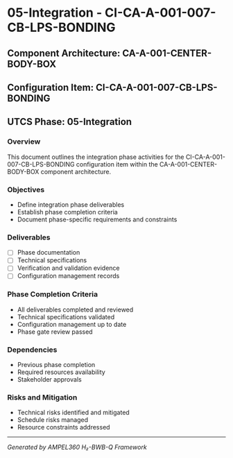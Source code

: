 # 05-Integration - CI-CA-A-001-007-CB-LPS-BONDING

## Component Architecture: CA-A-001-CENTER-BODY-BOX
## Configuration Item: CI-CA-A-001-007-CB-LPS-BONDING
## UTCS Phase: 05-Integration

### Overview
This document outlines the integration phase activities for the CI-CA-A-001-007-CB-LPS-BONDING configuration item within the CA-A-001-CENTER-BODY-BOX component architecture.

### Objectives
- Define integration phase deliverables
- Establish phase completion criteria
- Document phase-specific requirements and constraints

### Deliverables
- [ ] Phase documentation
- [ ] Technical specifications
- [ ] Verification and validation evidence
- [ ] Configuration management records

### Phase Completion Criteria
- All deliverables completed and reviewed
- Technical specifications validated
- Configuration management up to date
- Phase gate review passed

### Dependencies
- Previous phase completion
- Required resources availability
- Stakeholder approvals

### Risks and Mitigation
- Technical risks identified and mitigated
- Schedule risks managed
- Resource constraints addressed

---
*Generated by AMPEL360 H₂-BWB-Q Framework*
